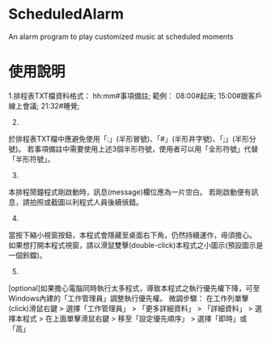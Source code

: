 # ScheduledAlarm
An alarm program to play customized music at scheduled moments

# 使用說明
1.排程表TXT檔資料格式：
hh:mm#事項備註;
範例：
08:00#起床;
15:00#跟客戶線上會議;
21:32#睡覺;

2.
於排程表TXT檔中應避免使用「:」(半形冒號)、「#」(半形井字號)、「;」(半形分號)。
若事項備註中需要使用上述3個半形符號，使用者可以用「全形符號」代替「半形符號」。

3.
本排程鬧鐘程式剛啟動時，訊息(message)欄位應為一片空白。
若剛啟動便有訊息，請拍照或截圖以利程式人員後續偵錯。

4.
當按下縮小視窗按鈕，本程式會隱藏至桌面右下角，仍然持續運作，毋須擔心。
如果想打開本程式視窗，請以滑鼠雙擊(double-click)本程式之小圖示(預設圖示是一個鈴鐺)。

5.
[optional]如果擔心電腦同時執行太多程式，導致本程式之執行優先權下降，可至Windows內建的「工作管理員」調整執行優先權。
微調步驟：
在工作列單擊(click)滑鼠右鍵 > 選擇「工作管理員」 > 「更多詳細資料」 > 「詳細資料」 > 選擇本程式 > 在上面單擊滑鼠右鍵 > 移至「設定優先順序」 > 選擇「即時」或「高」
